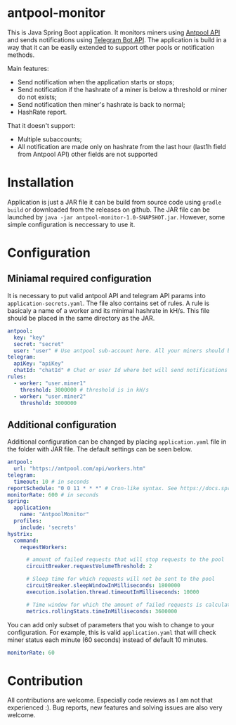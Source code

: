 # antpool-monitor
This is Java Spring Boot application. It monitors miners using [Antpool API](https://www.antpool.com/user/apiGuild.htm) and sends notifications using [Telegram Bot API](https://core.telegram.org/bots). The application is build in a way that it can be easily extended to support other pools or notification methods.

Main features:
* Send notification when the application starts or stops;
* Send notification if the hashrate of a miner is below a threshold or miner do not exists;
* Send notification then miner's hashrate is back to normal;
* HashRate report.

That it doesn't support:
* Multiple subaccounts;
* All notification are made only on hashrate from the last hour (last1h field from Antpool API) other fields are not supported

# Installation

Application is just a JAR file it can be build from source code using `gradle build` or downloaded from the releases on github. The JAR file can be launched by `java -jar antpool-monitor-1.0-SNAPSHOT.jar`. However, some simple configuration is neccessary to use it.

# Configuration
## Miniamal required configuration
It is necessary to put valid antpool API and telegram API params into `application-secrets.yaml`. The file also contains set of rules. A rule is basicaly a name of a worker and its minimal hashrate in kH/s. This file should be placed in the same directory as the JAR.
```yaml
antpool:
  key: "key"
  secret: "secret"
  user: "user" # Use antpool sub-account here. All your miners should be named user.minerName
telegram:
  apiKey: "apiKey"
  chatId: "chatId" # Chat or user Id where bot will send notifications
rules:
  - worker: "user.miner1"
    threshold: 3000000 # threshold is in kH/s
  - worker: "user.miner2"
    threshold: 3000000

```

## Additional configuration
Additional configuration can be changed by placing `application.yaml` file in the folder with JAR file. The default settings can be seen below.
``` yaml
antpool:
  url: "https://antpool.com/api/workers.htm"
telegram:
  timeout: 10 # in seconds
reportSchedule: "0 0 11 * * *" # Cron-like syntax. See https://docs.spring.io/spring/docs/current/javadoc-api/org/springframework/scheduling/support/CronSequenceGenerator.html
monitorRate: 600 # in seconds
spring:
  application:
    name: "AntpoolMonitor"
  profiles:
    include: 'secrets'
hystrix:
  command:
    requestWorkers:

      # amount of failed requests that will stop requests to the pool
      circuitBreaker.requestVolumeThreshold: 2

      # Sleep time for which requests will not be sent to the pool
      circuitBreaker.sleepWindowInMilliseconds: 1800000
      execution.isolation.thread.timeoutInMilliseconds: 10000

      # Time window for which the amount of failed requests is calculated
      metrics.rollingStats.timeInMilliseconds: 3600000
```
You can add only subset of parameters that you wish to change to your configuration. For example, this is valid `application.yaml` that will check miner status each minute (60 seconds) instead of default 10 minutes.

``` yaml
monitorRate: 60
```
# Contribution
All contributions are welcome. Especially code reviews as I am not that experienced :). Bug reports, new features and solving issues are also very welcome.
